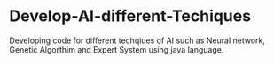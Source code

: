 # Develop-AI-different-Techiques
Developing  code for different techqiues of AI such as Neural network, Genetic Algorthim and Expert System using java language.
